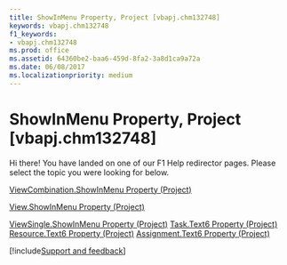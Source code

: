 ```yaml
---
title: ShowInMenu Property, Project [vbapj.chm132748]
keywords: vbapj.chm132748
f1_keywords:
- vbapj.chm132748
ms.prod: office
ms.assetid: 64360be2-baa6-459d-8fa2-3a8d1ca9a72a
ms.date: 06/08/2017
ms.localizationpriority: medium
---
```



# ShowInMenu Property, Project [vbapj.chm132748]

Hi there! You have landed on one of our F1 Help redirector pages. Please select the topic you were looking for below.

[ViewCombination.ShowInMenu Property (Project)](https://msdn.microsoft.com/library/62152a6e-3667-191e-a07f-ca93cfd1b492%28Office.15%29.aspx)

[View.ShowInMenu Property (Project)](https://msdn.microsoft.com/library/7250038b-cea2-e196-6827-ae25bbea470e%28Office.15%29.aspx)

[ViewSingle.ShowInMenu Property (Project)](https://msdn.microsoft.com/library/b04dd225-7dfa-9cfa-5d0f-c9f0e54b64b7%28Office.15%29.aspx)
[Task.Text6 Property (Project)](https://msdn.microsoft.com/library/5e0eaeea-595c-3514-0d7a-75d4cc3ac433%28Office.15%29.aspx)
[Resource.Text6 Property (Project)](https://msdn.microsoft.com/library/77cbd0d6-6321-5cec-9f7e-8dc718e5db05%28Office.15%29.aspx)
[Assignment.Text6 Property (Project)](https://msdn.microsoft.com/library/6bb2ea40-e75b-290c-79c7-91702de041e9%28Office.15%29.aspx)

[!include[Support and feedback](~/includes/feedback-boilerplate.md)]